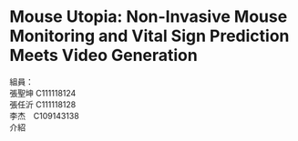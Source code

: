# Mouse Utopia: Non-Invasive Mouse Monitoring and Vital Sign Prediction Meets Video Generation 
組員：<br>
張聖坤 C111118124<br>
張任沂 C111118128<br>
李杰　C109143138<br>
介紹
